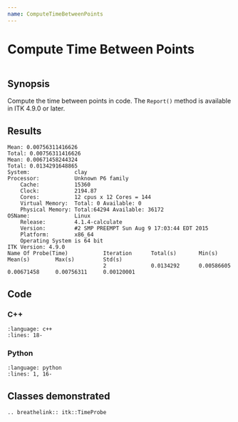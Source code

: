 ```yaml
---
name: ComputeTimeBetweenPoints
---
```


# Compute Time Between Points

```{index} single: TimeProbe single: timer single: timing
```

## Synopsis

Compute the time between points in code. The `Report()` method is available in
ITK 4.9.0 or later.

## Results

```none
Mean: 0.00756311416626
Total: 0.00756311416626
Mean: 0.00671458244324
Total: 0.0134291648865
System:              clay
Processor:           Unknown P6 family
    Cache:           15360
    Clock:           2194.87
    Cores:           12 cpus x 12 Cores = 144
    Virtual Memory:  Total: 0 Available: 0
    Physical Memory: Total:64294 Available: 36172
OSName:              Linux
    Release:         4.1.4-calculate
    Version:         #2 SMP PREEMPT Sun Aug 9 17:03:44 EDT 2015
    Platform:        x86_64
    Operating System is 64 bit
ITK Version: 4.9.0
Name Of Probe(Time)           Iteration      Total(s)       Min(s)         Mean(s)        Max(s)         Std(s)
                              2              0.0134292      0.00586605     0.00671458     0.00756311     0.00120001
```

## Code

### C++

```{literalinclude} Code.cxx
:language: c++
:lines: 18-
```

### Python

```{literalinclude} Code.py
:language: python
:lines: 1, 16-
```

## Classes demonstrated

```{eval-rst}
.. breathelink:: itk::TimeProbe
```
